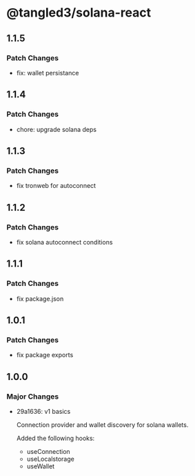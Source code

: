 # @tangled3/solana-react

## 1.1.5

### Patch Changes

- fix: wallet persistance

## 1.1.4

### Patch Changes

- chore: upgrade solana deps

## 1.1.3

### Patch Changes

- fix tronweb for autoconnect

## 1.1.2

### Patch Changes

- fix solana autoconnect conditions

## 1.1.1

### Patch Changes

- fix package.json

## 1.0.1

### Patch Changes

- fix package exports

## 1.0.0

### Major Changes

- 29a1636: v1 basics

  Connection provider and wallet discovery for solana wallets.

  Added the following hooks:

  - useConnection
  - useLocalstorage
  - useWallet

